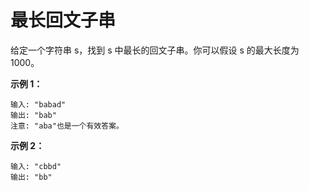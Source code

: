 # 最长回文子串

给定一个字符串 s，找到 s 中最长的回文子串。你可以假设 s 的最大长度为1000。

**示例 1：**

    输入: "babad"
    输出: "bab"
    注意: "aba"也是一个有效答案。

**示例 2：**

    输入: "cbbd"
    输出: "bb"
